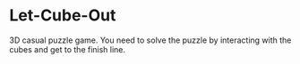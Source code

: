# Let-Cube-Out
3D casual puzzle game. You need to solve the puzzle by interacting with the cubes and get to the finish line.
